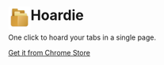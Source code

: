 # <img src="public/icons/icon-128.png" width="45" align="left"> Hoardie

One click to hoard your tabs in a single page.

[Get it from Chrome Store](https://chrome.google.com/webstore/detail/hoardie-reduce-tab-clutte/mkhgkpkfkjckbemagpldhegilagacdcn)